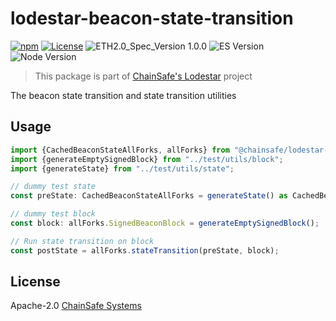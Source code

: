 # lodestar-beacon-state-transition

[![npm](https://img.shields.io/npm/v/@chainsafe/lodestar-beacon-state-transition)](https://www.npmjs.com/package/@chainsafe/lodestar-beacon-state-transition)
[![License](https://img.shields.io/badge/License-Apache%202.0-blue.svg)](https://opensource.org/licenses/Apache-2.0)
![ETH2.0_Spec_Version 1.0.0](https://img.shields.io/badge/ETH2.0_Spec_Version-1.0.0-2e86c1.svg)
![ES Version](https://img.shields.io/badge/ES-2020-yellow)
![Node Version](https://img.shields.io/badge/node-12.x-green)

> This package is part of [ChainSafe's Lodestar](https://lodestar.chainsafe.io) project

The beacon state transition and state transition utilities

## Usage

```typescript
import {CachedBeaconStateAllForks, allForks} from "@chainsafe/lodestar-beacon-state-transition";
import {generateEmptySignedBlock} from "../test/utils/block";
import {generateState} from "../test/utils/state";

// dummy test state
const preState: CachedBeaconStateAllForks = generateState() as CachedBeaconStateAllForks;

// dummy test block
const block: allForks.SignedBeaconBlock = generateEmptySignedBlock();

// Run state transition on block
const postState = allForks.stateTransition(preState, block);
```

## License

Apache-2.0 [ChainSafe Systems](https://chainsafe.io)
